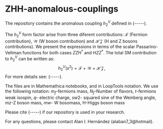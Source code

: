 # ZHH-anomalous-couplings
The repository contains the anomalous coupling $h_2^V$ defined in (-----). 

The $h_2^V$ form factor arise from three diferent contributions: $\mathcal{F}$ (Fermion contribution), $\mathcal{W}$ (W boson contribution) and $\mathcal{HZ}$ (H and Z bosons contributions). We present the expressions in terms of the scalar Passarino-Veltman functions for both cases $ZZH^\ast$ and $HZZ^\ast$. The total SM contribution to $h_2^V$ can be written as:
$$h_2^V(s^2)=\mathcal{F}+\mathcal{W}+\mathcal{HZ},$$
For more details see: (-----).

The files are in Mathemathica notebooks, and in LoopTools notation. We use the following notation:
$m_f$-fermions mass,
$N_f$-Number of flavors, $t$-fermions weak isospin,
$q$- electric charge,
$sw2$- squared sine of the Weinberg angle, 
$mz$-Z boson mass, $mw$- W bosomass, H-Higgs boson mass

Please cite (-----) if our repository  is used in your research.

For any questions, please contact Alan I. Hernández (alaban7_3@hotmail).
